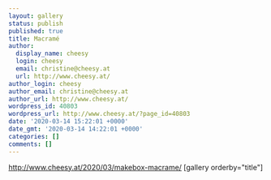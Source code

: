 ```yaml
---
layout: gallery
status: publish
published: true
title: Macramé
author:
  display_name: cheesy
  login: cheesy
  email: christine@cheesy.at
  url: http://www.cheesy.at/
author_login: cheesy
author_email: christine@cheesy.at
author_url: http://www.cheesy.at/
wordpress_id: 40803
wordpress_url: http://www.cheesy.at/?page_id=40803
date: '2020-03-14 15:22:01 +0000'
date_gmt: '2020-03-14 14:22:01 +0000'
categories: []
comments: []
---
```

http://www.cheesy.at/2020/03/makebox-macrame/
[gallery orderby="title"]
